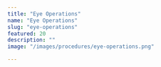 ```yaml
---
title: "Eye Operations"
name: "Eye Operations"
slug: "eye-operations"
featured: 20
description: ""
image: "/images/procedures/eye-operations.png"

---
```

